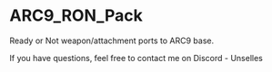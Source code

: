 # ARC9_RON_Pack
Ready or Not weapon/attachment ports to ARC9 base.

If you have questions, feel free to contact me on Discord - Unselles

